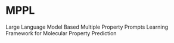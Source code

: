 # MPPL
Large Language Model Based Multiple Property Prompts Learning Framework for Molecular Property Prediction
